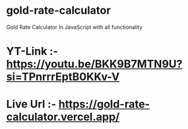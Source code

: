 # gold-rate-calculator
Gold Rate Calculator In JavaScript with all functionality 


# YT-Link :- https://youtu.be/BKK9B7MTN9U?si=TPnrrrEptB0KKv-V

# Live Url :- https://gold-rate-calculator.vercel.app/
